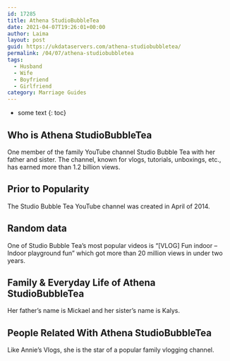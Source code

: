 ```yaml
---
id: 17285
title: Athena StudioBubbleTea
date: 2021-04-07T19:26:01+00:00
author: Laima
layout: post
guid: https://ukdataservers.com/athena-studiobubbletea/
permalink: /04/07/athena-studiobubbletea
tags:
  - Husband
  - Wife
  - Boyfriend
  - Girlfriend
category: Marriage Guides
---
```


* some text
{: toc}


## Who is Athena StudioBubbleTea
                  
                  
                  
One member of the family YouTube channel Studio Bubble Tea with her father and sister. The channel, known for vlogs, tutorials, unboxings, etc., has earned more than 1.2 billion views. 
                  
              
            
              
            
                
                
                
## Prior to Popularity
                  
                  
                  
The Studio Bubble Tea YouTube channel was created in April of 2014.
                  
              
            
              
            
                
                
                
## Random data
                  
                  
                  
One of Studio Bubble Tea&#8217;s most popular videos is &#8220;[VLOG] Fun indoor &#8211; Indoor playground fun&#8221; which got more than 20 million views in under two years.
                  
              
            
              
            
                
                
                
## Family & Everyday Life of Athena StudioBubbleTea
                  
                  
                  
Her father&#8217;s name is Mickael and her sister&#8217;s name is Kalys.
                  
              
            
              
            
                
                
                
## People Related With Athena StudioBubbleTea
                  
                  
                  
Like Annie&#8217;s Vlogs, she is the star of a popular family vlogging channel.
                  
              
            
              
            
                
              
            
              
              
            
            
              
            
          
          
          